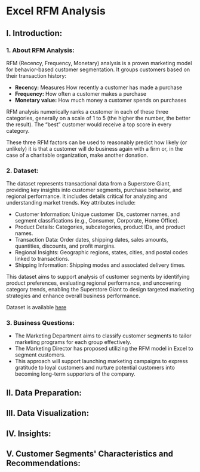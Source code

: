 # Excel RFM Analysis
## I. Introduction:
### 1. About RFM Analysis:
RFM (Recency, Frequency, Monetary) analysis is a proven marketing model for behavior-based customer segmentation. It groups customers based on their transaction history:
- **Recency:** Measures How recently a customer has made a purchase
- **Frequency:** How often a customer makes a purchase
- **Monetary value:** How much money a customer spends on purchases

RFM analysis numerically ranks a customer in each of these three categories, generally on a scale of 1 to 5 (the higher the number, the better the result). The “best” customer would receive a top score in every category.

These three RFM factors can be used to reasonably predict how likely (or unlikely) it is that a customer will do business again with a firm or, in the case of a charitable organization, make another donation.
### 2. Dataset:
The dataset represents transactional data from a Superstore Giant, providing key insights into customer segments, purchase behavior, and regional performance. It includes details critical for analyzing and understanding market trends. Key attributes include:
- Customer Information: Unique customer IDs, customer names, and segment classifications (e.g., Consumer, Corporate, Home Office).
- Product Details: Categories, subcategories, product IDs, and product names.
- Transaction Data: Order dates, shipping dates, sales amounts, quantities, discounts, and profit margins.
- Regional Insights: Geographic regions, states, cities, and postal codes linked to transactions.
- Shipping Information: Shipping modes and associated delivery times.

This dataset aims to support analysis of customer segments by identifying product preferences, evaluating regional performance, and uncovering category trends, enabling the Superstore Giant to design targeted marketing strategies and enhance overall business performance.

Dataset is available [here](https://www.kaggle.com/datasets/vivek468/superstore-dataset-final/data)
### 3. Business Questions:
- The Marketing Department aims to classify customer segments to tailor marketing programs for each group effectively. 
- The Marketing Director has proposed utilizing the RFM model in Excel to segment customers. 
- This approach will support launching marketing campaigns to express gratitude to loyal customers and nurture potential customers into becoming long-term supporters of the company.
## II.  Data Preparation:

## III. Data Visualization:

## IV. Insights:

## V. Customer Segments' Characteristics and Recommendations:




